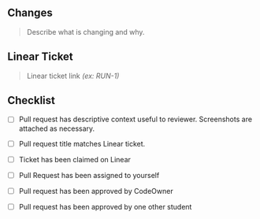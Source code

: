## Changes

> Describe what is changing and why.

## Linear Ticket

> Linear ticket link _(ex: RUN-1)_

## Checklist

- [ ] Pull request has descriptive context useful to reviewer. Screenshots are attached as necessary.
- [ ] Pull request title matches Linear ticket.
- [ ] Ticket has been claimed on Linear
- [ ] Pull Request has been assigned to yourself
- [ ] Pull request has been approved by CodeOwner
- [ ] Pull request has been approved by one other student

